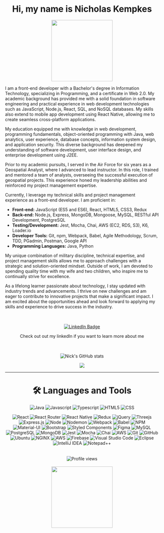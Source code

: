 <div id="header" align="center">
  <h1>
    Hi, my name is Nicholas Kempkes
  </h1>
  <img src="https://raw.githubusercontent.com/gist/ManulMax/2d20af60d709805c55fd784ca7cba4b9/raw/bcfeac7604f674ace63623106eb8bb8471d844a6/github.gif" height="200" />
  <p align="left">I am a front-end developer with a Bachelor's degree in Information Technology, specializing in Programming, and a certificate in Web 2.0. My academic background has provided me with a solid foundation in software engineering and practical experience in web development technologies such as JavaScript, Node.js, React, SQL, and NoSQL databases. My skills also extend to mobile app development using React Native, allowing me to create seamless cross-platform applications.
  </p>
<p align="left">
  My education equipped me with knowledge in web development, programming fundamentals, object-oriented programming with Java, web analytics, user experience, database concepts, information system design, and application security. This diverse background has deepened my understanding of software development, user interface design, and enterprise development using J2EE.
</p>
  <p align="left">
    Prior to my academic pursuits, I served in the Air Force for six years as a Geospatial Analyst, where I advanced to lead instructor. In this role, I trained and mentored a team of analysts, overseeing the successful execution of geospatial projects. This experience honed my leadership abilities and reinforced my project management expertise.
  </p>
  <p align="left">
    Currently, I leverage my technical skills and project management experience as a front-end developer. I am proficient in:
  </p>
   <ul align="left">
     <li><strong>Front-end:</strong> JavaScript (ES5 and ES6), React, HTML5, CSS3, Redux</li>
      <li><strong>Back-end:</strong> Node.js, Express, MongoDB, Mongoose, MySQL, RESTful API Development, PostgreSQL</li>
      <li><strong>Testing/Development:</strong> Jest, Mocha, Chai, AWS (EC2, RDS, S3), K6, Loader.io</li>
      <li><strong>Developer Tools:</strong> Git, npm, Webpack, Babel, Agile Methodology, Scrum, TDD, PGadmin, Postman, Google API</li>
      <li><strong>Programming Languages:</strong> Java, Python</li>
  </ul>
<p align="left">
  My unique combination of military discipline, technical expertise, and project management skills allows me to approach challenges with a strategic and solution-oriented mindset. Outside of work, I am devoted to spending quality time with my wife and two children, who inspire me to continually strive for excellence.
</p>
<p align="left">
  As a lifelong learner passionate about technology, I stay updated with industry trends and advancements. I thrive on new challenges and am eager to contribute to innovative projects that make a significant impact. I am excited about the opportunities ahead and look forward to applying my skills and experience to drive success in the industry.
</p>
</div>

<br>
<br>
<div id="badges" align="center">
  <a href="https://www.linkedin.com/in/nicholas-kempkes/" target="_blank" rel="noreferrer noopener">
    <img src="https://img.shields.io/badge/LinkedIn-blue?style=for-the-badge&logo=linkedin&logoColor=white" alt="LinkedIn Badge"/>
  </a>
<p>Check out out my linkedIn if you want to learn more about me</p>
<!--   <p>Check out out my linkedIn if you want to learn more about me, or check out my <a href="https://www.nicholaskempkes.com" target="_blank" rel="noreferrer noopener">Portfolio</a></p> -->
<!-- Portfolio not up -->
</div>


<br>
<br>
<div align="center">
  <img src="https://github-readme-stats.vercel.app/api?username=kemp3673&show_icons=true&theme=radical" alt="Nick's GitHub stats" />
  <p></p>
  <p></p>
</div>
<!-- <div align="center">
  <img src="https://github-readme-stats.vercel.app/api?username=kemp3673&show_icons=true&theme=highcontrast&locale=en"/>
  <p> </p>
</div> -->
<div align="center"> 
  <img src="https://leetcard.jacoblin.cool/kemp3673?ext=activity"/>
</div>

---
  <h1 align="center">
    🛠️ Languages and Tools
  </h1>
<!-- <div align="center">
  <img src="https://github-readme-stats.vercel.app/api/top-langs/?username=kemp3673&layout=compact&langs_count=8&&hide=shellshow_icons=true&theme=highcontrast&locale=en"/>
  <p> </p>
</div> -->

<div align="center">
  <img alt="Java" src="https://img.shields.io/badge/java-%23ED8B00.svg?style=for-the-badge&logo=openjdk&logoColor=white"/>
  <img alt="Javascript" src="https://img.shields.io/badge/-JavaScript-F7DF1E?logo=javascript&logoColor=white&style=for-the-badge"/>
  <img alt="Typescript" src="https://img.shields.io/badge/typescript-%23007ACC.svg?style=for-the-badge&logo=typescript&logoColor=white"/>
  <img alt="HTML5" src="https://img.shields.io/badge/html5-%23E34F26.svg?style=for-the-badge&logo=html5&logoColor=white"/>
  <img alt="CSS" src="https://img.shields.io/badge/-CSS3-1572B6?logo=css3&logoColor=white&style=for-the-badge"/>
  <p> </p>
</div>

<div align="center">
  <img alt="React" src="https://img.shields.io/badge/-React-61DAFB?logo=react&logoColor=white&style=for-the-badge"/>
  <img alt="React Router" src="https://img.shields.io/badge/React_Router-CA4245?style=for-the-badge&logo=react-router&logoColor=white"/>
  <img alt="React Native" src="https://img.shields.io/badge/react_native-%2320232a.svg?style=for-the-badge&logo=react&logoColor=%2361DAFB"/>
  <img alt="Redux" src="https://img.shields.io/badge/-Redux-764ABC?logo=redux&logoColor=white&style=for-the-badge"/>
  <img alt="jQuery" src="https://img.shields.io/badge/-jQuery-0769AD?logo=jquery&logoColor=white&style=for-the-badge"/>
  <img alt="Threejs" src="https://img.shields.io/badge/threejs-black?style=for-the-badge&logo=three.js&logoColor=white"/>
  <img alt="Express.js" src="https://img.shields.io/badge/express.js-%23404d59.svg?style=for-the-badge&logo=express&logoColor=%2361DAFB"/>
  <img alt="Node" src="https://img.shields.io/badge/-Node-9ACD32?logo=node.js&logoColor=white&style=for-the-badge"/>
  <img alt="Nodemon" src="https://img.shields.io/badge/NODEMON-%23323330.svg?style=for-the-badge&logo=nodemon&logoColor=%BBDEAD"/>
  <img alt="Webpack" src="https://img.shields.io/badge/-Webpack-8DD6F9?logo=webpack&logoColor=white&style=for-the-badge"/>
  <img alt="Babel" src="https://img.shields.io/badge/-Babel-F9DC3E?logo=babel&logoColor=white&style=for-the-badge"/>
  <img alt="NPM" src="https://img.shields.io/badge/NPM-%23000000.svg?style=for-the-badge&logo=npm&logoColor=white"/>
  <img alt="Material-UI" src="https://img.shields.io/badge/-MUI-007FFF?logo=mui&logoColor=white&style=for-the-badge"/>
  <img alt="Bootstrap" src="https://img.shields.io/badge/-Bootstrap-7952B3?logo=bootstrap&logoColor=white&style=for-the-badge"/>
  <img alt="Styled Components" src="https://img.shields.io/badge/styled--components-DB7093?style=for-the-badge&logo=styled-components&logoColor=white"/>
  <img alt="Figma" src="https://img.shields.io/badge/-Figma-B2E7E8?logo=figma&logoColor=black&style=for-the-badge"/>
  <img alt="MySQL" src="https://img.shields.io/badge/-MySQL-4479A1?logo=mysql&logoColor=white&style=for-the-badge"/>
  <img alt="PostgreSQL" src="https://img.shields.io/badge/-PostgreSQL-4169E1?logo=postgresql&logoColor=white&style=for-the-badge"/>
  <img alt="MongoDB" src="https://img.shields.io/badge/-MongoDB-47A248?logo=mongodb&logoColor=white&style=for-the-badge"/>
  <img alt="Jest" src="https://img.shields.io/badge/-Jest-C21325?logo=jest&logoColor=white&style=for-the-badge"/>
  <img alt="Mocha" src="https://img.shields.io/badge/-Mocha-8D6748?logo=mocha&logoColor=white&style=for-the-badge"/>
  <img alt="Chai" src="https://img.shields.io/badge/-Chai-A30701?logo=chai&logoColor=white&style=for-the-badge"/>
  <img alt="AWS" src="https://img.shields.io/badge/-AWS-232F3E?logo=amazonaws&logoColor=white&style=for-the-badge"/>
  <img alt="Git" src="https://img.shields.io/badge/-Git-F05032?logo=git&logoColor=white&style=for-the-badge"/>
  <img alt="GitHub" src="https://img.shields.io/badge/github-%23121011.svg?style=for-the-badge&logo=github&logoColor=white"/>
  <img alt="Ubuntu" src="https://img.shields.io/badge/-Ubuntu-E95420?logo=ubuntu&logoColor=white&style=for-the-badge"/>
  <img alt="NGINX" src="https://img.shields.io/badge/-NGINX-009639?logo=nginx&logoColor=white&style=for-the-badge"/>
  <img alt="AWS" src="https://img.shields.io/badge/AWS-%23FF9900.svg?style=for-the-badge&logo=amazon-aws&logoColor=white"/>
  <img alt="Firebase" src="https://img.shields.io/badge/firebase-%23039BE5.svg?style=for-the-badge&logo=firebase"/>
  <img alt="Visual Studio Code" src="https://img.shields.io/badge/Visual%20Studio%20Code-0078d7.svg?style=for-the-badge&logo=visual-studio-code&logoColor=white"/>
  <img alt="Eclipse" src="https://img.shields.io/badge/Eclipse-FE7A16.svg?style=for-the-badge&logo=Eclipse&logoColor=white"/>
  <img alt="IntelliJ IDEA" src="https://img.shields.io/badge/IntelliJIDEA-000000.svg?style=for-the-badge&logo=intellij-idea&logoColor=white"/>
  <img alt="Notepad++" src="https://img.shields.io/badge/Notepad++-90E59A.svg?style=for-the-badge&logo=notepad%2b%2b&logoColor=black"/>
</div>


<div align="center"> 
  <br></br>
  <img src="https://komarev.com/ghpvc/?username=kemp3673&style=flat-square&color=blue" alt="Profile views"/>
  <br></br>
  <img src="https://media2.giphy.com/media/S1uy0EgCosuDS/giphy.gif?cid=6c09b952svi2t19uv53qw3cz1xyaqt21suqmylnfdwip533p&rid=giphy.gif&ct=g" height="200"/>
</div>

